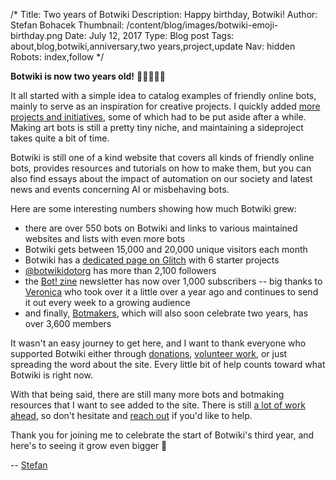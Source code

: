 /*
Title: Two years of Botwiki
Description: Happy birthday, Botwiki!
Author: Stefan Bohacek
Thumbnail: /content/blog/images/botwiki-emoji-birthday.png
Date: July 12, 2017
Type: Blog post
Tags: about,blog,botwiki,anniversary,two years,project,update
Nav: hidden
Robots: index,follow
*/


**Botwiki is now two years old!** 🎂👏👏👏🎉

It all started with a simple idea to catalog examples of friendly online bots, mainly to serve as an inspiration for creative projects. I quickly added [more projects and initiatives](/projects/), some of which had to be put aside after a while. Making art bots is still a pretty tiny niche, and maintaining a sideproject takes quite a bit of time.


Botwiki is still one of a kind website that covers all kinds of friendly online bots, provides resources and tutorials on how to make them, but you can also find essays about the impact of automation on our society and latest news and events concerning AI or misbehaving bots.


Here are some interesting numbers showing how much Botwiki grew:


- there are over 550 bots on Botwiki and links to various maintained websites and lists with even more bots
- Botwiki gets between 15,000 and 20,000 unique visitors each month
- Botwiki has a [dedicated page on Glitch](https://glitch.com/botwiki) with 6 starter projects
- [@botwikidotorg](https://twitter.com/botwikidotorg) has more than 2,100 followers
- the [Bot! zine](https://botzine.org/) newsletter has now over 1,000 subscribers -- big thanks to [Veronica](/about/team/#veronica) who took over it a little over a year ago and continues to send it out every week to a growing audience
- and finally, [Botmakers](https://botmakers.org/), which will also soon celebrate two years, has over 3,600 members

It wasn't an easy journey to get here, and I want to thank everyone who supported Botwiki either through [donations](/about/support/), [volunteer work](https://github.com/botwiki/botwiki.org/graphs/contributors), or just spreading the word about the site. Every little bit of help counts toward what Botwiki is right now.

With that being said, there are still many more bots and botmaking resources that I want to see added to the site. There is still [a lot of work ahead](https://twitter.com/botwikidotorg/status/840921277770661888), so don't hesitate and [reach out](mailto:stefan@botwiki.org) if you'd like to help.

Thank you for joining me to celebrate the start of Botwiki's third year, and here's to seeing it grow even bigger 🙌

-- [Stefan](/about/team#stefan)
